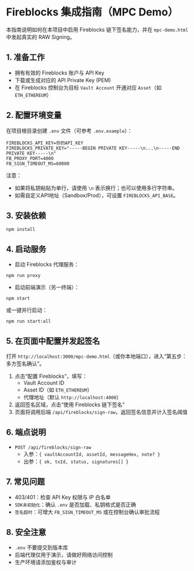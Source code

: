 # Fireblocks 集成指南（MPC Demo）

本指南说明如何在本项目中启用 Fireblocks 链下签名能力，并在 `mpc-demo.html` 中发起真实的 RAW Signing。

## 1. 准备工作

- 拥有有效的 Fireblocks 账户与 API Key
- 下载或生成对应的 API Private Key (PEM)
- 在 Fireblocks 控制台为目标 `Vault Account` 开通对应 `Asset`（如 `ETH_ETHEREUM`）

## 2. 配置环境变量

在项目根目录创建 `.env` 文件（可参考 `.env.example`）：

```
FIREBLOCKS_API_KEY=你的API_KEY
FIREBLOCKS_PRIVATE_KEY="-----BEGIN PRIVATE KEY-----\n...\n-----END PRIVATE KEY-----\n"
FB_PROXY_PORT=4000
FB_SIGN_TIMEOUT_MS=60000
```

注意：
- 如果将私钥粘贴为单行，请使用 `\n` 表示换行；也可以使用多行字符串。
- 如需自定义API地址（Sandbox/Prod），可设置 `FIREBLOCKS_API_BASE`。

## 3. 安装依赖

```
npm install
```

## 4. 启动服务

- 启动 Fireblocks 代理服务：

```
npm run proxy
```

- 启动前端演示（另一终端）：

```
npm start
```

或一键并行启动：

```
npm run start:all
```

## 5. 在页面中配置并发起签名

打开 `http://localhost:3000/mpc-demo.html`（或你本地端口），进入“第五步：多方签名确认”。

1. 点击“配置 Fireblocks”，填写：
   - Vault Account ID
   - Asset ID（如 `ETH_ETHEREUM`）
   - 代理地址（默认 `http://localhost:4000`）
2. 返回签名区域，点击“使用 Fireblocks 链下签名”
3. 页面将调用后端 `/api/fireblocks/sign-raw`，返回签名信息并计入签名阈值

## 6. 端点说明

- `POST /api/fireblocks/sign-raw`
  - 入参：`{ vaultAccountId, assetId, messageHex, note? }`
  - 出参：`{ ok, txId, status, signatures[] }`

## 7. 常见问题

- 403/401：检查 API Key 权限与 IP 白名单
- `SDK未初始化`：确认 `.env` 是否加载、私钥格式是否正确
- `签名超时`：可增大 `FB_SIGN_TIMEOUT_MS` 或在控制台确认审批流程

## 8. 安全注意

- `.env` 不要提交到版本库
- 后端代理仅用于演示，请做好网络访问控制
- 生产环境请添加鉴权与审计 